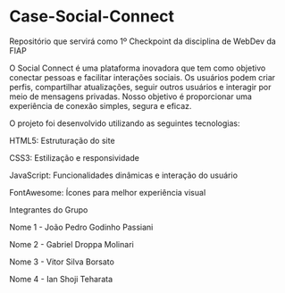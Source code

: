 # Case-Social-Connect
Repositório que servirá como 1º Checkpoint da disciplina de WebDev da FIAP

O Social Connect é uma plataforma inovadora que tem como objetivo conectar pessoas e facilitar interações sociais. Os usuários podem criar perfis, compartilhar atualizações, seguir outros usuários e interagir por meio de mensagens privadas. Nosso objetivo é proporcionar uma experiência de conexão simples, segura e eficaz.

O projeto foi desenvolvido utilizando as seguintes tecnologias:

HTML5: Estruturação do site

CSS3: Estilização e responsividade

JavaScript: Funcionalidades dinâmicas e interação do usuário

FontAwesome: Ícones para melhor experiência visual

Integrantes do Grupo

Nome 1 - João Pedro Godinho Passiani

Nome 2 - Gabriel Droppa Molinari

Nome 3 - Vitor Silva Borsato

Nome 4 - Ian Shoji Teharata